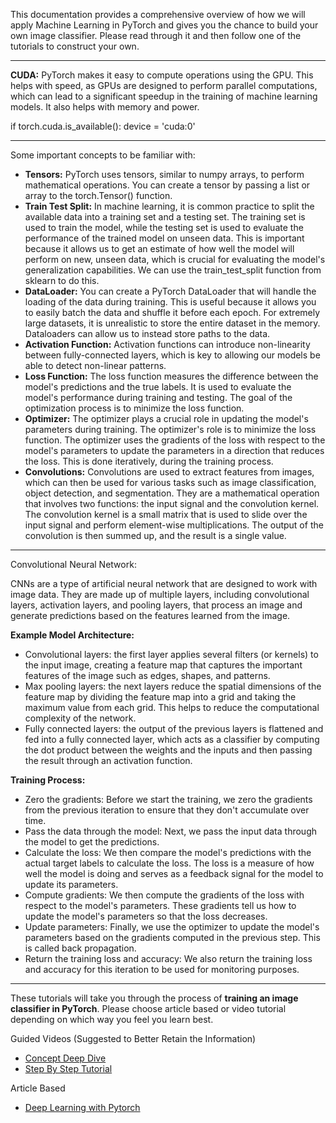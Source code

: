 This documentation provides a comprehensive overview of how we will apply Machine Learning in PyTorch and gives you the chance to build 
your own image classifier. Please read through it and then follow one of the tutorials to construct your own.

-----------------------------------------------------------------------------------------------------------------------

**CUDA:** PyTorch makes it easy to compute operations using the GPU. This helps with speed, as GPUs are designed to perform 
parallel computations, which can lead to a significant speedup in the training of machine learning models. It also helps 
with memory and power. 

if torch.cuda.is_available(): device = 'cuda:0'

-----------------------------------------------------------------------------------------------------------------------

Some important concepts to be familiar with:

- **Tensors:** PyTorch uses tensors, similar to numpy arrays, to perform mathematical operations. You can create a tensor by passing a list or array to the torch.Tensor() function.
- **Train Test Split:** In machine learning, it is common practice to split the available data into a training set and a testing set. The training set is used to train the model, while the testing set is used to evaluate the performance of the trained model on unseen data. This is important because it allows us to get an estimate of how well the model will perform on new, unseen data, which is crucial for evaluating the model's generalization capabilities. We can use the train_test_split function from sklearn to do this.
- **DataLoader:** You can create a PyTorch DataLoader that will handle the loading of the data during training. This is useful because it allows you to easily batch the data and shuffle it before each epoch. For extremely large datasets, it is unrealistic to store the entire dataset in the memory. Dataloaders can allow us to instead store paths to the data.
- **Activation Function:** Activation functions can introduce non-linearity between fully-connected layers, which is key to allowing our models be able to detect non-linear patterns.
- **Loss Function:** The loss function measures the difference between the model's predictions and the true labels. It is used to evaluate the model's performance during training and testing. The goal of the optimization process is to minimize the loss function.
- **Optimizer:** The optimizer plays a crucial role in updating the model's parameters during training. The optimizer's role is to minimize the loss function. The optimizer uses the gradients of the loss with respect to the model's parameters to update the parameters in a direction that reduces the loss. This is done iteratively, during the training process.
- **Convolutions:** Convolutions are used to extract features from images, which can then be used for various tasks such as image classification, object detection, and segmentation. They are a mathematical operation that involves two functions: the input signal and the convolution kernel. The convolution kernel is a small matrix that is used to slide over the input signal and perform element-wise multiplications. The output of the convolution is then summed up, and the result is a single value.

-----------------------------------------------------------------------------------------------------------------------

Convolutional Neural Network:

CNNs are a type of artificial neural network that are designed to work with image data. They are made up of multiple layers, including convolutional layers, activation layers, and pooling layers, that process an image and generate predictions based on the features learned from the image. 

**Example Model Architecture:**
- Convolutional layers: the first layer applies several filters (or kernels) to the input image, creating a feature map that captures the important features of the image such as edges, shapes, and patterns. 
- Max pooling layers: the next layers reduce the spatial dimensions of the feature map by dividing the feature map into a grid and taking the maximum value from each grid. This helps to reduce the computational complexity of the network.
- Fully connected layers: the output of the previous layers is flattened and fed into a fully connected layer, which acts as a classifier by computing the dot product between the weights and the inputs and then passing the result through an activation function.

**Training Process:**
- Zero the gradients: Before we start the training, we zero the gradients from the previous iteration to ensure that they don't accumulate over time.
- Pass the data through the model: Next, we pass the input data through the model to get the predictions.
- Calculate the loss: We then compare the model's predictions with the actual target labels to calculate the loss. The loss is a measure of how well the model is doing and serves as a feedback signal for the model to update its parameters.
- Compute gradients: We then compute the gradients of the loss with respect to the model's parameters. These gradients tell us how to update the model's parameters so that the loss decreases.
- Update parameters: Finally, we use the optimizer to update the model's parameters based on the gradients computed in the previous step. This is called back propagation.
- Return the training loss and accuracy: We also return the training loss and accuracy for this iteration to be used for monitoring purposes.

-----------------------------------------------------------------------------------------------------------------------
These tutorials will take you through the process of **training an image classifier in PyTorch**. Please choose article based or video tutorial depending on which way you feel you learn best.

Guided Videos (Suggested to Better Retain the Information)
- [Concept Deep Dive](https://www.youtube.com/watch?v=OIenNRt2bjg)
- [Step By Step Tutorial](https://youtube.com/playlist?list=PL3Dh_99BJkCEhE7Ri8W6aijiEqm3ZoGRq&feature=shared)

Article Based
- [Deep Learning with Pytorch](https://pytorch.org/tutorials/beginner/deep_learning_60min_blitz.html)
